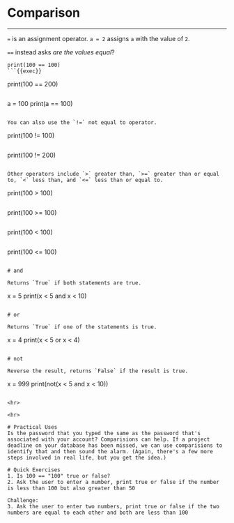 # Comparison
<hr>

`=` is an assignment operator. `a = 2` assigns `a` with the value of `2`.

`==` instead asks *are the values equal*?

```
print(100 == 100)
```{{exec}}

```
print(100 == 200)
```{{exec}}

```
a = 100
print(a == 100)
```{{exec}}

You can also use the `!=` not equal to operator.

```
print(100 != 100)
```{{exec}}

```
print(100 != 200)
```{{exec}}

Other operators include `>` greater than, `>=` greater than or equal to, `<` less than, and `<=` less than or equal to.

```
print(100 > 100)
```{{exec}}

```
print(100 >= 100)
```{{exec}}

```
print(100 < 100)
```{{exec}}

```
print(100 <= 100)
```{{exec}}

# and

Returns `True` if both statements are true.

```
x = 5
print(x < 5 and x < 10)
```{{exec}}

# or

Returns `True` if one of the statements is true.

```
x = 4
print(x < 5 or x < 4)
```{{exec}}

# not

Reverse the result, returns `False` if the result is true.

```
x = 999
print(not(x < 5 and x < 10))
```{{exec}}

<hr>

<hr>

# Practical Uses
Is the password that you typed the same as the password that's associated with your account? Comparisions can help. If a project deadline on your database has been missed, we can use comparisions to identify that and then sound the alarm. (Again, there's a few more steps involved in real life, but you get the idea.)

# Quick Exercises
1. Is 100 == "100" true or false?
2. Ask the user to enter a number, print true or false if the number is less than 100 but also greater than 50

Challenge:
3. Ask the user to enter two numbers, print true or false if the two numbers are equal to each other and both are less than 100
